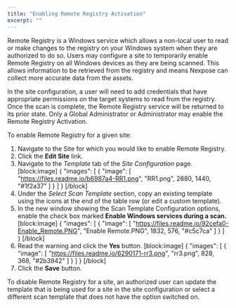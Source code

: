 ```yaml
---
title: "Enabling Remote Registry Activation"
excerpt: ""
---
```

Remote Registry is a Windows service which allows a non-local user to read or make changes to the registry on your Windows system when they are authorized to do so. Users may configure a site to temporarily enable Remote Registry on all Windows devices as they are being scanned. This allows information to be retrieved from the registry and means Nexpose can collect more accurate data from the assets.

In the site configuration, a user will need to add credentials that have appropriate permissions on the target systems to read from the registry. Once the scan is complete, the Remote Registry service will be returned to its prior state. Only a Global Administrator or Administrator may enable the Remote Registry Activation.

To enable Remote Registry for a given site:

1. Navigate to the Site for which you would like to enable Remote Registry.
2. Click the **Edit Site** link.
3. Navigate to the _Template_ tab of the _Site Configuration_ page.
[block:image]
{
  "images": [
    {
      "image": [
        "https://files.readme.io/b6987a4-RR1.png",
        "RR1.png",
        2880,
        1440,
        "#1f2a37"
      ]
    }
  ]
}
[/block]
4. Under the _Select Scan Template_ section, copy an existing template using the icons at the end of the table row (or edit a custom template).
5.  In the new window showing the Scan Template Configuration options, enable the check box marked **Enable Windows services during a scan.**
[block:image]
{
  "images": [
    {
      "image": [
        "https://files.readme.io/92cefa0-Enable_Remote.PNG",
        "Enable Remote.PNG",
        1832,
        576,
        "#c5c7ca"
      ]
    }
  ]
}
[/block]
6. Read the warning and click the **Yes** button.
[block:image]
{
  "images": [
    {
      "image": [
        "https://files.readme.io/6290171-rr3.png",
        "rr3.png",
        828,
        368,
        "#2b3942"
      ]
    }
  ]
}
[/block]
7. Click the **Save** button.

To disable Remote Registry for a site, an authorized user can update the template that is being used for a site in the site configuration or select a different scan template that does not have the option switched on.